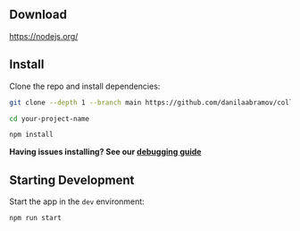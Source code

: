 ## Download

https://nodejs.org/

## Install

Clone the repo and install dependencies:

```bash
git clone --depth 1 --branch main https://github.com/danilaabramov/collab-dev your-project-name

cd your-project-name

npm install
```

**Having issues installing? See our [debugging guide](https://github.com/electron-react-boilerplate/electron-react-boilerplate/issues/400)**

## Starting Development

Start the app in the `dev` environment:

```bash
npm run start
```
